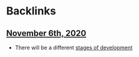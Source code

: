 
# Backlinks
## [November 6th, 2020](<November 6th, 2020.md>)
- There will be a different [stages of development](<stages of development.md>)


